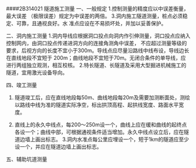 ####2B314021	隧道施工测量
一、一般规定
1.控制测量的精度应以中误差衡量，最大误差
（极限误差）规定为中误差的两倍。
3.洞内施工隧道测量，桩点必须稳定、可靠，且通视良好。水  准点应设在不易损坏处，并加以妥善保护。

二、洞内施工测量
1.洞内导线应根据洞口投点向洞内作引伸测量，洞口投点应纳入控制网内，由洞口投点传递进洞方向的连接角测角中误差， 不应超过测量等级的要求，后视方向的长度不宜小于300m。导线点应尽量沿路线中线布设，导线边长在直线地段不宜短于
200m；曲线地段不宜短于70m。无闭合条件的单导线，应进行两组独立观测，相互校核。
2.特长隧道、长隧道及采用大型掘进机械施工的隧道，宜用激光设备导向。

四、竣工测量
1. 隧道竣工后，应在直线地段每50m、曲线地段每20m及需要加测断面处，测绘以路线中线为准的隧道实际净空，标出拱顶高程、起拱线宽度、路面水平宽度。

2. 直线上的永久中线点，每200～250m设一个，曲线上应在缓和曲线的起终点各设一个；曲线中部，可根据通视条件适当增加。永久中线点设立后，应在隧道边墙上画出标志。
3.洞内水准点每公里应埋设一个，短于1km的隧道应至少设一个，并应在隧道边墙上画出标志。

五、辅助坑道测量